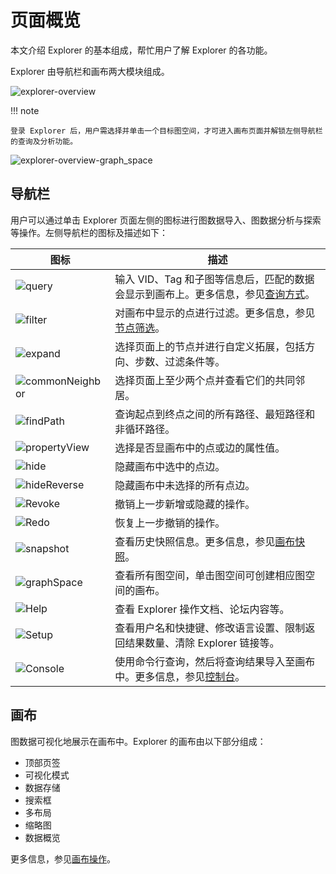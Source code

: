 # 页面概览

本文介绍 Explorer 的基本组成，帮忙用户了解 Explorer 的各功能。

Explorer 由导航栏和画布两大模块组成。

![explorer-overview](https://docs-cdn.nebula-graph.com.cn/figures/explorer-overview-1.png)

!!! note

    登录 Explorer 后，用户需选择并单击一个目标图空间，才可进入画布页面并解锁左侧导航栏的查询及分析功能。
    
![explorer-overview-graph_space](https://docs-cdn.nebula-graph.com.cn/figures/explorer-overview-graphspace.png)

## 导航栏

用户可以通过单击 Explorer 页面左侧的图标进行图数据导入、图数据分析与探索等操作。左侧导航栏的图标及描述如下：

| 图标  | 描述 |
| ----- | ---- |
| ![query](https://docs-cdn.nebula-graph.com.cn/figures/nav-query2.png) | 输入 VID、Tag 和子图等信息后，匹配的数据会显示到画布上。更多信息，参见[查询方式](ex-ug-query-exploration.md)。     |
| ![filter](https://docs-cdn.nebula-graph.com.cn/figures/nav-filter.png) | 对画布中显示的点进行过滤。更多信息，参见[节点筛选](node-filtering.md)。     |
| ![expand](https://docs-cdn.nebula-graph.com.cn/figures/nav-expand.png) | 选择页面上的节点并进行自定义拓展，包括方向、步数、过滤条件等。    |
| ![commonNeighbor](https://docs-cdn.nebula-graph.com.cn/figures/nav-commonNeighbor.png) | 选择页面上至少两个点并查看它们的共同邻居。     |
| ![findPath](https://docs-cdn.nebula-graph.com.cn/figures/nav-findPath.png) | 查询起点到终点之间的所有路径、最短路径和非循环路径。     |
| ![propertyView](https://docs-cdn.nebula-graph.com.cn/figures/nav-propertyView.png) | 选择是否显画布中的点或边的属性值。     |
| ![hide](https://docs-cdn.nebula-graph.com.cn/figures/nav-miss.png) | 隐藏画布中选中的点边。     |
| ![hideReverse](https://docs-cdn.nebula-graph.com.cn/figures/nav-missReverse.png) | 隐藏画布中未选择的所有点边。     |
| ![Revoke](https://docs-cdn.nebula-graph.com.cn/figures/nav-Revoke.png) | 撤销上一步新增或隐藏的操作。     |
| ![Redo](https://docs-cdn.nebula-graph.com.cn/figures/redo.png) | 恢复上一步撤销的操作。     |
| ![snapshot](https://docs-cdn.nebula-graph.com.cn/figures/snapshot-history.png) | 查看历史快照信息。更多信息，参见[画布快照](canvas-operations/canvas-snapshot.md)。     |
| ![graphSpace](https://docs-cdn.nebula-graph.com.cn/figures/nav-graphSpace.png) | 查看所有图空间，单击图空间可创建相应图空间的画布。     |
| ![Help](https://docs-cdn.nebula-graph.com.cn/figures/nav-help.png) | 查看 Explorer 操作文档、论坛内容等。     |
| ![Setup](https://docs-cdn.nebula-graph.com.cn/figures/nav-setup.png) | 查看用户名和快捷键、修改语言设置、限制返回结果数量、清除 Explorer 链接等。|
| ![Console](https://docs-cdn.nebula-graph.com.cn/figures/nav-console.png) | 使用命令行查询，然后将查询结果导入至画布中。更多信息，参见[控制台](explorer-console.md)。   |

## 画布

图数据可视化地展示在画布中。Explorer 的画布由以下部分组成：

- 顶部页签
- 可视化模式
- 数据存储
- 搜索框
- 多布局
- 缩略图
- 数据概览

更多信息，参见[画布操作](canvas-operations/canvas-overview.md)。
